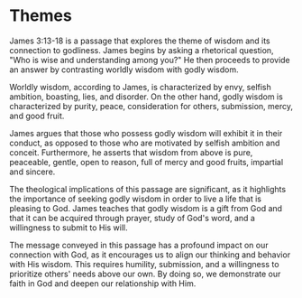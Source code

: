 # Themes

James 3:13-18 is a passage that explores the theme of wisdom and its connection to godliness. James begins by asking a rhetorical question, "Who is wise and understanding among you?" He then proceeds to provide an answer by contrasting worldly wisdom with godly wisdom.

Worldly wisdom, according to James, is characterized by envy, selfish ambition, boasting, lies, and disorder. On the other hand, godly wisdom is characterized by purity, peace, consideration for others, submission, mercy, and good fruit.

James argues that those who possess godly wisdom will exhibit it in their conduct, as opposed to those who are motivated by selfish ambition and conceit. Furthermore, he asserts that wisdom from above is pure, peaceable, gentle, open to reason, full of mercy and good fruits, impartial and sincere.

The theological implications of this passage are significant, as it highlights the importance of seeking godly wisdom in order to live a life that is pleasing to God. James teaches that godly wisdom is a gift from God and that it can be acquired through prayer, study of God's word, and a willingness to submit to His will.

The message conveyed in this passage has a profound impact on our connection with God, as it encourages us to align our thinking and behavior with His wisdom. This requires humility, submission, and a willingness to prioritize others' needs above our own. By doing so, we demonstrate our faith in God and deepen our relationship with Him.